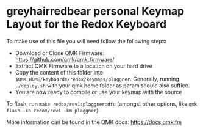 # greyhairredbear personal Keymap Layout for the Redox Keyboard

To make use of this file you will need follow the following steps:

* Download or Clone QMK Firmware: <https://github.com/qmk/qmk_firmware/>
* Extract QMK Firmware to a location on your hard drive
* Copy the content of this folder into `$QMK_HOME/keyboards/redox/keymaps/plaggner`. Generally, running `./deploy.sh` with your qmk home folder as param should also suffice. 
* You are now ready to compile or use your keymap with the source

To flash, run `make redox/rev1:plaggner:dfu` (amongst other options, like `qmk flash -kb redox/rev1 -km plaggner`)

More information can be found in the QMK docs: <https://docs.qmk.fm>
